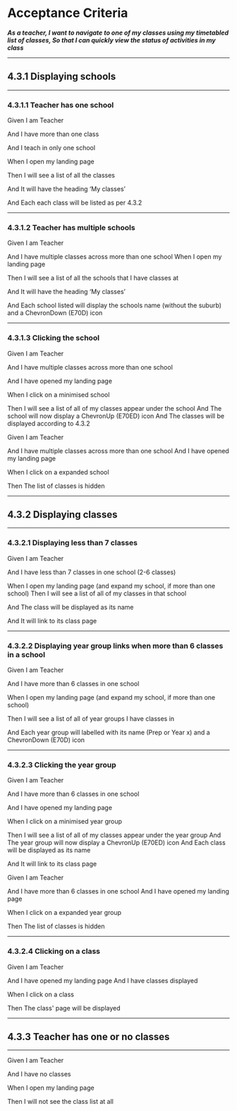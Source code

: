 # Acceptance Criteria

**_As a teacher, I want to navigate to one of my classes using my timetabled list of classes, So that I can quickly view the status of activities in my class_**

---

## 4.3.1 Displaying schools

---

### 4.3.1.1 Teacher has one school

Given I am Teacher

And I have more than one class

And I teach in only one school

When I open my landing page

Then I will see a list of all the classes

And It will have the heading ‘My classes’

And Each each class will be listed as per 4.3.2

---

### 4.3.1.2 Teacher has multiple schools

Given I am Teacher

And I have multiple classes across more than one school When I open my landing page

Then I will see a list of all the schools that I have classes at

And It will have the heading ‘My classes’

And Each school listed will display the schools name (without the suburb) and a ChevronDown (E70D) icon

---

### 4.3.1.3 Clicking the school

Given I am Teacher

And I have multiple classes across more than one school

And I have opened my landing page

When I click on a minimised school

Then I will see a list of all of my classes appear under the school And The school will now display a ChevronUp (E70ED) icon And The classes
will be displayed according to 4.3.2

Given I am Teacher

And I have multiple classes across more than one school And I have opened my landing page

When I click on a expanded school

Then The list of classes is hidden

---

## 4.3.2 Displaying classes

---

### 4.3.2.1 Displaying less than 7 classes

Given I am Teacher

And I have less than 7 classes in one school (2-6 classes)

When I open my landing page (and expand my school, if more than one school) Then I will see a list of all of my classes in that school

And The class will be displayed as its name

And It will link to its class page

---

### 4.3.2.2 Displaying year group links when more than 6 classes in a school

Given I am Teacher

And I have more than 6 classes in one school

When I open my landing page (and expand my school, if more than one school)

Then I will see a list of all of year groups I have classes in

And Each year group will labelled with its name (Prep or Year x) and a ChevronDown (E70D) icon

---

### 4.3.2.3 Clicking the year group

Given I am Teacher

And I have more than 6 classes in one school

And I have opened my landing page

When I click on a minimised year group

Then I will see a list of all of my classes appear under the year group And The year group will now display a ChevronUp (E70ED) icon And Each
class will be displayed as its name

And It will link to its class page

Given I am Teacher

And I have more than 6 classes in one school And I have opened my landing page

When I click on a expanded year group

Then The list of classes is hidden

---

### 4.3.2.4 Clicking on a class

Given I am Teacher

And I have opened my landing page And I have classes displayed

When I click on a class

Then The class' page will be displayed

---

## 4.3.3 Teacher has one or no classes

---

Given I am Teacher

And I have no classes

When I open my landing page

Then I will not see the class list at all
